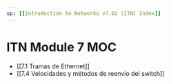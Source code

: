 ```yaml
---
up: [[Introduction to Networks v7.02 (ITN) Index]]
---
```

# ITN Module 7 MOC

- [[7.1 Tramas de Ethernet]]
- [[7.4 Velocidades y métodos de reenvío del switch]]

